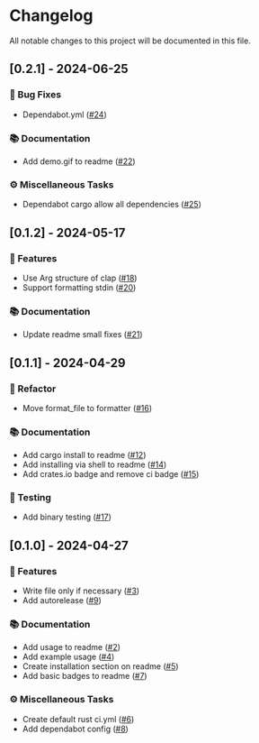 # Changelog

All notable changes to this project will be documented in this file.

## [0.2.1] - 2024-06-25

### 🐛 Bug Fixes

- Dependabot.yml ([#24](https://github.com/zahidkizmaz/edi-format/pull/24))

### 📚 Documentation

- Add demo.gif to readme ([#22](https://github.com/zahidkizmaz/edi-format/pull/22))

### ⚙️ Miscellaneous Tasks

- Dependabot cargo allow all dependencies ([#25](https://github.com/zahidkizmaz/edi-format/pull/25))

<!-- generated by git-cliff -->
## [0.1.2] - 2024-05-17

### 🚀 Features

- Use Arg structure of clap ([#18](https://github.com/zahidkizmaz/edi-format/pull/18))
- Support formatting stdin ([#20](https://github.com/zahidkizmaz/edi-format/pull/20))

### 📚 Documentation

- Update readme small fixes ([#21](https://github.com/zahidkizmaz/edi-format/pull/21))

<!-- generated by git-cliff -->
## [0.1.1] - 2024-04-29

### 🚜 Refactor

- Move format_file to formatter ([#16](https://github.com/zahidkizmaz/edi-format/pull/16))

### 📚 Documentation

- Add cargo install to readme ([#12](https://github.com/zahidkizmaz/edi-format/pull/12))
- Add installing via shell to readme ([#14](https://github.com/zahidkizmaz/edi-format/pull/14))
- Add crates.io badge and remove ci badge ([#15](https://github.com/zahidkizmaz/edi-format/pull/15))

### 🧪 Testing

- Add binary testing ([#17](https://github.com/zahidkizmaz/edi-format/pull/17))

<!-- generated by git-cliff -->
## [0.1.0] - 2024-04-27

### 🚀 Features

- Write file only if necessary ([#3](https://github.com/zahidkizmaz/edi-format/pull/3))
- Add autorelease ([#9](https://github.com/zahidkizmaz/edi-format/pull/9))

### 📚 Documentation

- Add usage to readme ([#2](https://github.com/zahidkizmaz/edi-format/pull/2))
- Add example usage ([#4](https://github.com/zahidkizmaz/edi-format/pull/4))
- Create installation section on readme ([#5](https://github.com/zahidkizmaz/edi-format/pull/5))
- Add basic badges to readme ([#7](https://github.com/zahidkizmaz/edi-format/pull/7))

### ⚙️ Miscellaneous Tasks

- Create default rust ci.yml ([#6](https://github.com/zahidkizmaz/edi-format/pull/6))
- Add dependabot config ([#8](https://github.com/zahidkizmaz/edi-format/pull/8))

<!-- generated by git-cliff -->
